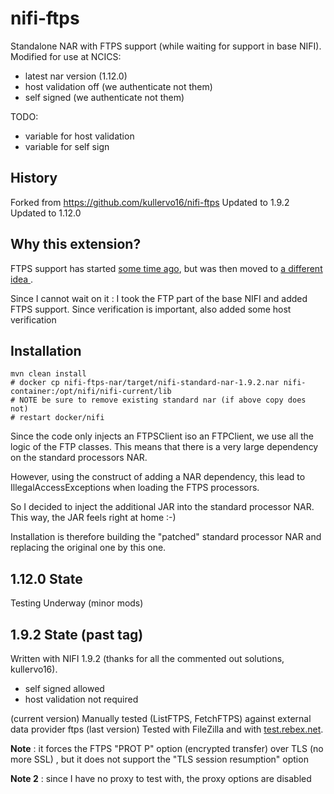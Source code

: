 # nifi-ftps
Standalone NAR with FTPS support (while waiting for support in base NIFI).
Modified for use at NCICS:
- latest nar version (1.12.0)
- host validation off (we authenticate not them)
- self signed (we authenticate not them)

TODO:
- variable for host validation
- variable for self sign

## History
Forked from https://github.com/kullervo16/nifi-ftps
Updated to 1.9.2
Updated to 1.12.0

## Why this extension?

FTPS support has started [some time ago](https://issues.apache.org/jira/browse/NIFI-2188), but was then moved to [a different idea
](https://issues.apache.org/jira/browse/NIFI-2278).

Since I cannot wait on it : I took the FTP part of the base NIFI and added FTPS support. Since verification is important, also
added some host verification

## Installation

```
mvn clean install
# docker cp nifi-ftps-nar/target/nifi-standard-nar-1.9.2.nar nifi-container:/opt/nifi/nifi-current/lib
# NOTE be sure to remove existing standard nar (if above copy does not)
# restart docker/nifi
```

Since the code only injects an FTPSClient iso an FTPClient, we use all the logic of the FTP classes. This means that there is a very large
dependency on the standard processors NAR.

However, using the construct of adding a NAR dependency, this lead to IllegalAccessExceptions when loading the FTPS processors.

So I decided to inject the additional JAR into the standard processor NAR. This way, the JAR feels right at home :-)

Installation is therefore building the "patched" standard processor NAR and replacing the original one by this one.

## 1.12.0 State
Testing Underway
(minor mods)

## 1.9.2 State (past tag)
Written with NIFI 1.9.2 (thanks for all the commented out solutions, kullervo16). 

- self signed allowed
- host validation not required

(current version) Manually tested (ListFTPS, FetchFTPS) against external data provider ftps
(last version) Tested with FileZilla and with [test.rebex.net](https://test.rebex.net/).

**Note** : it forces the FTPS "PROT P" option (encrypted transfer) over TLS (no more SSL) , but it does not support the "TLS session resumption" option

**Note 2** : since I have no proxy to test with, the proxy options are disabled
